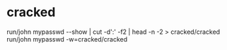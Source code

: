# cracked
run/john mypasswd --show | cut -d':' -f2 | head -n -2 > cracked/cracked
run/john mypasswd -w=cracked/cracked
